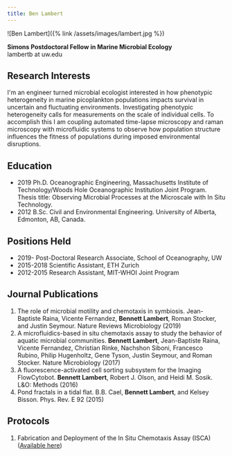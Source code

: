 ```yaml
---
title: Ben Lambert
---
```

![Ben Lambert]({% link /assets/images/lambert.jpg %})

**Simons Postdoctoral Fellow in Marine Microbial Ecology**  
lambertb at uw.edu

## Research Interests
I'm an engineer turned microbial ecologist interested in how phenotypic heterogeneity in marine picoplankton populations impacts survival in uncertain and fluctuating environments. Investigating phenotypic heterogeneity calls for measurements on the scale of individual cells. To accomplish this I am coupling automated time-lapse microscopy and raman microscopy with microfluidic systems to observe how population structure influences the fitness of populations during imposed environmental disruptions.    

## Education
* 2019	  Ph.D. Oceanographic Engineering, Massachusetts Institute of Technology/Woods Hole Oceanographic Institution Joint Program. 
Thesis title: Observing Microbial Processes at the Microscale with In Situ Technology.
* 2012		B.Sc. Civil and Environmental Engineering. University of Alberta, Edmonton, AB, Canada.

## Positions Held
* 2019-               Post-Doctoral Research Associate, School of Oceanography, UW
* 2015-2018	      Scientific Assistant, ETH Zurich
* 2012-2015	      Research Assistant, MIT-WHOI Joint Program

## Journal Publications
1. The role of microbial motility and chemotaxis in symbiosis. Jean-Baptiste Raina, Vicente Fernandez, **Bennett Lambert**, Roman Stocker, and Justin Seymour. Nature Reviews Microbiology (2019)
1. A microfluidics-based  in situ chemotaxis assay to study the behavior of aquatic microbial communities. **Bennett Lambert**, Jean-Baptiste Raina, Vicente Fernandez, Christian Rinke, Nachshon Siboni, Francesco Rubino, Philip Hugenholtz, Gene Tyson, Justin Seymour, and Roman Stocker. Nature Microbiology (2017)
1. A fluorescence-activated cell sorting subsystem for the Imaging FlowCytobot. **Bennett Lambert**, Robert J. Olson, and Heidi M. Sosik. L&O: Methods (2016) 
1. Pond fractals in a tidal flat.  B.B. Cael, **Bennett Lambert**, and Kelsey Bisson. Phys. Rev. E 92 (2015)

## Protocols
1. Fabrication and Deployment of the In Situ Chemotaxis Assay (ISCA) ([Available here](https://www.protocols.io/view/fabrication-and-deployment-of-the-in-situ-chemotax-kztcx6n))
